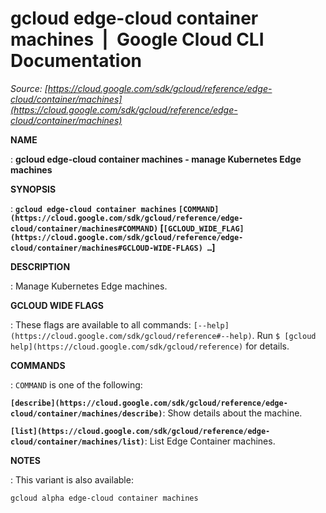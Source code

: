 # gcloud edge-cloud container machines  |  Google Cloud CLI Documentation

*Source: [https://cloud.google.com/sdk/gcloud/reference/edge-cloud/container/machines](https://cloud.google.com/sdk/gcloud/reference/edge-cloud/container/machines)*

**NAME**

: **gcloud edge-cloud container machines - manage Kubernetes Edge machines**

**SYNOPSIS**

: **`gcloud edge-cloud container machines` `[COMMAND](https://cloud.google.com/sdk/gcloud/reference/edge-cloud/container/machines#COMMAND)` [`[GCLOUD_WIDE_FLAG](https://cloud.google.com/sdk/gcloud/reference/edge-cloud/container/machines#GCLOUD-WIDE-FLAGS) …`]**

**DESCRIPTION**

: Manage Kubernetes Edge machines.

**GCLOUD WIDE FLAGS**

: These flags are available to all commands: `[--help](https://cloud.google.com/sdk/gcloud/reference#--help)`.
Run `$ [gcloud help](https://cloud.google.com/sdk/gcloud/reference)` for details.

**COMMANDS**

: ``COMMAND`` is one of the following:

**`[describe](https://cloud.google.com/sdk/gcloud/reference/edge-cloud/container/machines/describe)`**:
Show details about the machine.

**`[list](https://cloud.google.com/sdk/gcloud/reference/edge-cloud/container/machines/list)`**:
List Edge Container machines.

**NOTES**

: This variant is also available:

```
gcloud alpha edge-cloud container machines
```